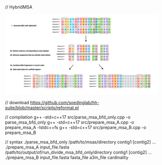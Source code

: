 // HybridMSA

![Graphical Overview](assets/HybridMSA.png)

// download https://github.com/soedinglab/hh-suite/blob/master/scripts/reformat.pl

// compilation
g++ -std=c++17 src/parse_msa_bfd_only.cpp -o parse_msa_bfd_only
g++ -std=c++17 src/prepare_msa_A.cpp -o prepare_msa_A -lstdc++fs
g++ -std=c++17 src/prepare_msa_B.cpp -o prepare_msa_B

// syntax
./parse_msa_bfd_only /path/to/msas/directory contig1 [contig2] ...
./prepare_msa_A input_file.fasta /path/to/output/of/run_divide_msa_bfd_only/directory contig1 [contig2] ...
./prepare_msa_B input_file.fasta fasta_file a3m_file cardinality
